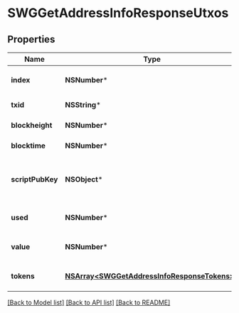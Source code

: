 # SWGGetAddressInfoResponseUtxos

## Properties
Name | Type | Description | Notes
------------ | ------------- | ------------- | -------------
**index** | **NSNumber*** | Index of the UTXO at this address | [optional] 
**txid** | **NSString*** | Txid of this UTXO | [optional] 
**blockheight** | **NSNumber*** | Blockheight of the UTXO | [optional] 
**blocktime** | **NSNumber*** | Blocktime of the UTXO | [optional] 
**scriptPubKey** | **NSObject*** | Object representing the scruptPubKey of the UTXO | [optional] 
**used** | **NSNumber*** | Whether the UTXO has been used | [optional] 
**value** | **NSNumber*** | Value of the UTXO in NEBL satoshi | [optional] 
**tokens** | [**NSArray&lt;SWGGetAddressInfoResponseTokens&gt;***](SWGGetAddressInfoResponseTokens.md) | Array of NTP1 tokens in this UTXO. | [optional] 

[[Back to Model list]](../README.md#documentation-for-models) [[Back to API list]](../README.md#documentation-for-api-endpoints) [[Back to README]](../README.md)



